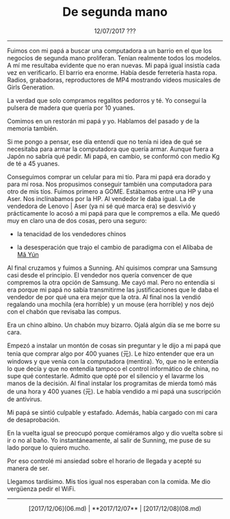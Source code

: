 # <center>De segunda mano</center>

<center>
12/07/2017  
???
</center>

---

Fuimos con mi papá a buscar una computadora a un barrio en el que los negocios de segunda mano proliferan. Tenían realmente todos los modelos. A mí me resultaba evidente que no eran nuevas. Mi papá igual insistía cada vez en verificarlo. El barrio era enorme. Había desde ferretería hasta ropa. Radios, grabadoras, reproductores de MP4 mostrando videos musicales de Girls Generation.

La verdad que solo compramos regalitos pedorros y té. Yo conseguí la pulsera de madera que quería por 10 yuanes.

Comimos en un restorán mi papá y yo. Hablamos del pasado y de la memoria también. 

Si me pongo a pensar, ese día entendí que no tenía ni idea de qué se necesitaba para armar la computadora que quería armar. Aunque fuera a Japón no sabría qué pedir. Mi papá, en cambio, se conformó con medio Kg de té a 45 yuanes. 

Conseguimos comprar un celular para mi tío. Para mi papá era dorado y para mí rosa. Nos propusimos conseguir también una computadora para otro de mis tíos. Fuimos primero a GOME. Estábamos entre una HP y una Aser. Nos inclínabamos por la HP. Al vendedor le daba igual. La de vendedora de Lenovo | Aser (ya ni sé qué marca era) se desvivió y prácticamente lo acosó a mi papá para que le compremos a ella. Me quedó muy en claro una de dos cosas, pero una seguro:

- la tenacidad de los vendedores chinos

- la desesperación que trajo el cambio de paradigma con el Alibaba de [Mă Yún](https://es.wikipedia.org/wiki/Jack_Ma)

Al final cruzamos y fuimos a Sunning. Ahí quisimos comprar una Samsung casi desde el principio. El vendedor nos quería convencer de que compremos la otra opción de Samsung. Me cayó mal. Pero no entendía si era porque mi papá no sabía transmitirme las justificaciones que le daba el vendedor de por qué una era mejor que la otra. Al final nos la vendió regalando una mochila (era horrible) y un mouse (era horrible) y nos dejó con el chabón que revisaba las compus.

Era un chino albino. Un chabón muy bizarro. Ojalá algún día se me borre su cara. 

Empezó a instalar un montón de cosas sin preguntar y le dijo a mi papá que tenia que comprar algo por 400 yuanes (元). Le hizo entender que era un windows y que venía con la computadora (mentira). Yo, que no le entendía lo que decía y que no entendía tampoco el control informático de china, no supe qué contestarle. Admito que opté por el silencio y el lavarme los manos de la decisión. Al final instalar los programitas de mierda tomó más de una hora y 400 yuanes (元). Le había vendido a mi papá una suscripción de antivirus.

Mi papá se sintió culpable y estafado. Además, había cargado con mi cara de desaprobación. 

En la vuelta igual se preocupó porque comiéramos algo y dio vuelta sobre si ir o no al baño. Yo instantáneamente, al salir de Sunning, me puse de su lado porque lo quiero mucho.

Por eso controlé mi ansiedad sobre el horario de llegada y acepté su manera de ser.

Llegamos tardísimo. Mis tíos igual nos esperaban con la comida. Me dio vergüenza pedir el WiFi.

---

<center>
[2017/12/06](06.md) | **2017/12/07** | [2017/12/08](08.md)
</center>
